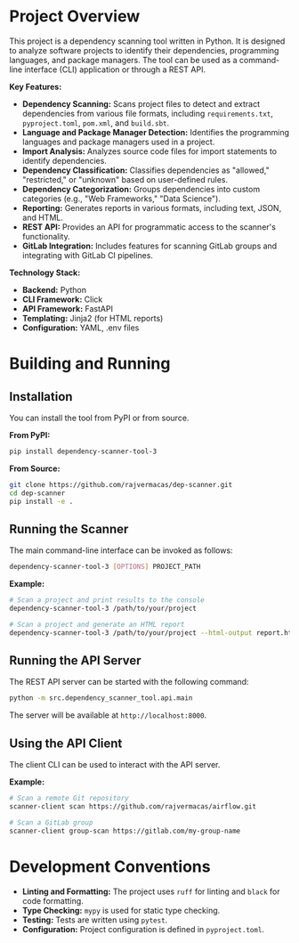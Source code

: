 # Project Overview

This project is a dependency scanning tool written in Python. It is designed to analyze software projects to identify their dependencies, programming languages, and package managers. The tool can be used as a command-line interface (CLI) application or through a REST API.

**Key Features:**

*   **Dependency Scanning:** Scans project files to detect and extract dependencies from various file formats, including `requirements.txt`, `pyproject.toml`, `pom.xml`, and `build.sbt`.
*   **Language and Package Manager Detection:** Identifies the programming languages and package managers used in a project.
*   **Import Analysis:** Analyzes source code files for import statements to identify dependencies.
*   **Dependency Classification:** Classifies dependencies as "allowed," "restricted," or "unknown" based on user-defined rules.
*   **Dependency Categorization:** Groups dependencies into custom categories (e.g., "Web Frameworks," "Data Science").
*   **Reporting:** Generates reports in various formats, including text, JSON, and HTML.
*   **REST API:** Provides an API for programmatic access to the scanner's functionality.
*   **GitLab Integration:** Includes features for scanning GitLab groups and integrating with GitLab CI pipelines.

**Technology Stack:**

*   **Backend:** Python
*   **CLI Framework:** Click
*   **API Framework:** FastAPI
*   **Templating:** Jinja2 (for HTML reports)
*   **Configuration:** YAML, .env files

# Building and Running

## Installation

You can install the tool from PyPI or from source.

**From PyPI:**

```bash
pip install dependency-scanner-tool-3
```

**From Source:**

```bash
git clone https://github.com/rajvermacas/dep-scanner.git
cd dep-scanner
pip install -e .
```

## Running the Scanner

The main command-line interface can be invoked as follows:

```bash
dependency-scanner-tool-3 [OPTIONS] PROJECT_PATH
```

**Example:**

```bash
# Scan a project and print results to the console
dependency-scanner-tool-3 /path/to/your/project

# Scan a project and generate an HTML report
dependency-scanner-tool-3 /path/to/your/project --html-output report.html
```

## Running the API Server

The REST API server can be started with the following command:

```bash
python -m src.dependency_scanner_tool.api.main
```

The server will be available at `http://localhost:8000`.

## Using the API Client

The client CLI can be used to interact with the API server.

**Example:**

```bash
# Scan a remote Git repository
scanner-client scan https://github.com/rajvermacas/airflow.git

# Scan a GitLab group
scanner-client group-scan https://gitlab.com/my-group-name
```

# Development Conventions

*   **Linting and Formatting:** The project uses `ruff` for linting and `black` for code formatting.
*   **Type Checking:** `mypy` is used for static type checking.
*   **Testing:** Tests are written using `pytest`.
*   **Configuration:** Project configuration is defined in `pyproject.toml`.
